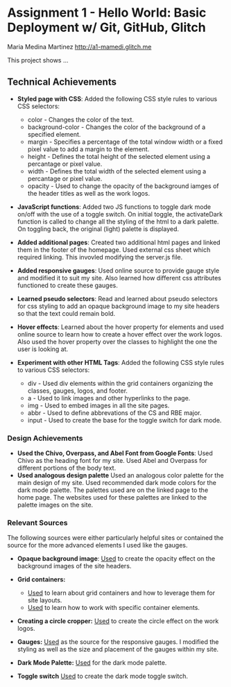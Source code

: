 Assignment 1 - Hello World: Basic Deployment w/ Git, GitHub, Glitch
===

Maria Medina Martinez
http://a1-mamedi.glitch.me

This project shows ...

## Technical Achievements
- **Styled page with CSS**: Added the following CSS style rules to various CSS selectors:
    - color - Changes the color of the text.
    - background-color - Changes the color of the background of a specified element.
    - margin - Specifies a percentage of the total window width or a fixed pixel value to add a margin to the element.
    - height - Defines the total height of the selected element using a percantage or pixel value.
    - width - Defines the total width of the selected element using a percantage or pixel value.
    - opacity - Used to change the opacity of the background iamges of the header titles as well as the work logos.

- **JavaScript functions**: Added two JS functions to toggle dark mode on/off with the use of a toggle switch. On initial toggle, the activateDark function is called to change all the styling of the html to a dark palette. On toggling back, the original (light) palette is displayed.

- **Added additional pages**: Created two additional html pages and linked them in the footer of the homepage. Used external css sheet which required linking. This invovled modifying the server.js file.

- **Added responsive gauges**: Used online source to provide gauge style and modified it to suit my site. Also learned how different css attributes functioned to create these gauges.

- **Learned pseudo selectors**: Read and learned about pseudo selectors for css styling to add an opaque background image to my site headers so that the text could remain bold.

- **Hover effects**: Learned about the hover property for elements and used online source to learn how to create a hover effect over the work logos. Also used the hover property over the classes to highlight the one the user is looking at.

- **Experiment with other HTML Tags**: Added the following CSS style rules to various CSS selectors:
    - div - Used div elements within the grid containers organizing the classes, gauges, logos, and footer.
    - a - Used to link images and other hyperlinks to the page. 
    - img - Used to embed images in all the site pages.
    - abbr - Used to define abbrevations of the CS and RBE major.
    - input - Used to create the base for the toggle switch for dark mode.

### Design Achievements
- **Used the Chivo, Overpass, and Abel Font from Google Fonts**: Used Chivo as the heading font for my site. Used Abel and Overpass for different portions of the body text.
- **Used analogous design palette** Used an analogous color palette for the main design of my site. Used recommended dark mode colors for the dark mode palette. The palettes used are on the linked page to the home page. The websites used for these palettes are linked to the palette images on the site.

### Relevant Sources
The following sources were either particularly helpful sites or contained the source for the more advanced elements I used like the gauges.

- **Opaque background image**: 
    [Used](https://coder-coder.com/background-image-opacity/#:~:text=%20How%20to%20change%20background-image%20opacity%20in%20CSS,add%20an%20overlay%20with%20reduced%20opacity...%20More%20) to create the opacity effect on the background images of the site headers.

- **Grid containers:** 
    - [Used](https://developer.mozilla.org/en-US/docs/Web/CSS/CSS_Grid_Layout/Auto-placement_in_CSS_Grid_Layout) to learn about grid containers and how to leverage them for site layouts.
    - [Used](https://coryrylan.com/blog/how-to-center-in-css-with-css-grid) to learn how to work with specific container elements.
    
- **Creating a circle cropper:** [Used](https://medium.com/@biancapower/how-to-make-a-rectangle-image-a-circle-in-css-2f392bc9abd3) to create the circle effect on the work logos.

- **Gauges:** [Used](https://www.cssscript.com/creating-fast-and-responsive-gauges-with-pure-css/) as the source for the responsive gauges. I modified the styling as well as the size and placement of the gauges within my site.

- **Dark Mode Palette:** [Used](https://material.io/design/color/dark-theme.html) for the dark mode palette.

- **Toggle switch** [Used](https://www.w3schools.com/howto/tryit.asp?filename=tryhow_css_switch) to create the dark mode toggle switch.
